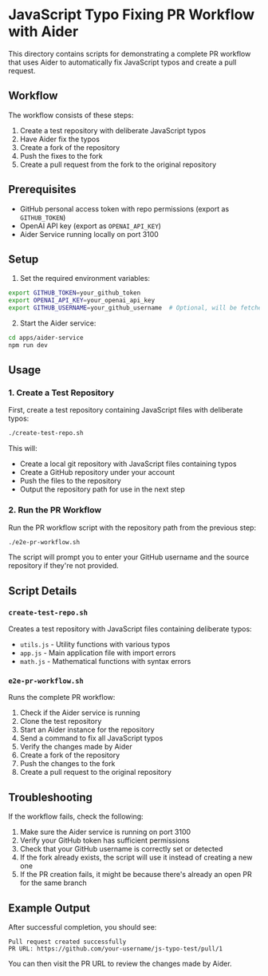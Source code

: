 # JavaScript Typo Fixing PR Workflow with Aider

This directory contains scripts for demonstrating a complete PR workflow that uses Aider to automatically fix JavaScript typos and create a pull request.

## Workflow

The workflow consists of these steps:

1. Create a test repository with deliberate JavaScript typos
2. Have Aider fix the typos
3. Create a fork of the repository
4. Push the fixes to the fork
5. Create a pull request from the fork to the original repository

## Prerequisites

- GitHub personal access token with repo permissions (export as `GITHUB_TOKEN`)
- OpenAI API key (export as `OPENAI_API_KEY`)
- Aider Service running locally on port 3100

## Setup

1. Set the required environment variables:

```bash
export GITHUB_TOKEN=your_github_token
export OPENAI_API_KEY=your_openai_api_key
export GITHUB_USERNAME=your_github_username  # Optional, will be fetched if not provided
```

2. Start the Aider service:

```bash
cd apps/aider-service
npm run dev
```

## Usage

### 1. Create a Test Repository

First, create a test repository containing JavaScript files with deliberate typos:

```bash
./create-test-repo.sh
```

This will:
- Create a local git repository with JavaScript files containing typos
- Create a GitHub repository under your account
- Push the files to the repository
- Output the repository path for use in the next step

### 2. Run the PR Workflow

Run the PR workflow script with the repository path from the previous step:

```bash
./e2e-pr-workflow.sh
```

The script will prompt you to enter your GitHub username and the source repository if they're not provided.

## Script Details

### `create-test-repo.sh`

Creates a test repository with JavaScript files containing deliberate typos:

- `utils.js` - Utility functions with various typos
- `app.js` - Main application file with import errors
- `math.js` - Mathematical functions with syntax errors

### `e2e-pr-workflow.sh`

Runs the complete PR workflow:

1. Check if the Aider service is running
2. Clone the test repository
3. Start an Aider instance for the repository
4. Send a command to fix all JavaScript typos
5. Verify the changes made by Aider
6. Create a fork of the repository
7. Push the changes to the fork
8. Create a pull request to the original repository

## Troubleshooting

If the workflow fails, check the following:

1. Make sure the Aider service is running on port 3100
2. Verify your GitHub token has sufficient permissions
3. Check that your GitHub username is correctly set or detected
4. If the fork already exists, the script will use it instead of creating a new one
5. If the PR creation fails, it might be because there's already an open PR for the same branch

## Example Output

After successful completion, you should see:

```
Pull request created successfully
PR URL: https://github.com/your-username/js-typo-test/pull/1
```

You can then visit the PR URL to review the changes made by Aider. 